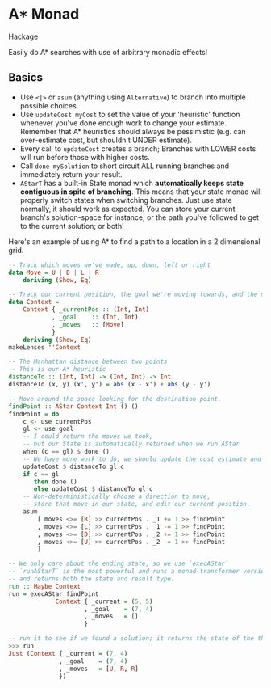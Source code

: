 A\* Monad
=========

[Hackage](http://hackage.haskell.org/package/astar-monad)

Easily do A\* searches with use of arbitrary monadic effects!

## Basics

* Use `<|>` or `asum` (anything using `Alternative`) to branch into multiple possible choices.
* Use `updateCost myCost` to set the value of your 'heuristic' function whenever you've done enough work to change your estimate.  Remember that A\* heuristics should always be pessimistic (e.g. can over-estimate cost, but shouldn't UNDER estimate). 
* Every call to `updateCost` creates a branch; Branches with LOWER costs will run before those with higher costs.
* Call `done mySolution` to short circuit ALL running branches and immediately return your result.
* `AStarT` has a built-in State monad  which **automatically keeps state contiguous in spite of branching**. This means that your state monad will properly switch states when switching branches. Just use state normally, it should work as expected. You can store your current branch's solution-space for instance, or the path you've followed to get to the current solution; or both!

Here's an example of using A\* to find a path to a location in a 2 dimensional grid.

```haskell
-- Track which moves we've made, up, down, left or right
data Move = U | D | L | R
    deriving (Show, Eq)

-- Track our current position, the goal we're moving towards, and the moves we've taken so far.
data Context =
    Context { _currentPos :: (Int, Int)
            , _goal    :: (Int, Int)
            , _moves   :: [Move]
            }
    deriving (Show, Eq)
makeLenses ''Context

-- The Manhattan distance between two points
-- This is our A* heuristic
distanceTo :: (Int, Int) -> (Int, Int) -> Int
distanceTo (x, y) (x', y') = abs (x - x') + abs (y - y')

-- Move around the space looking for the destination point.
findPoint :: AStar Context Int () ()
findPoint = do
    c <- use currentPos
    gl <- use goal
    -- I could return the moves we took, 
    -- but our State is automatically returned when we run AStar
    when (c == gl) $ done ()
    -- We have more work to do, we should update the cost estimate and continue
    updateCost $ distanceTo gl c
    if c == gl 
       then done ()
       else updateCost $ distanceTo gl c
    -- Non-deterministically choose a direction to move, 
    -- store that move in our state, and edit our current position.
    asum
        [ moves <>= [R] >> currentPos . _1 += 1 >> findPoint
        , moves <>= [L] >> currentPos . _1 -= 1 >> findPoint
        , moves <>= [D] >> currentPos . _2 += 1 >> findPoint
        , moves <>= [U] >> currentPos . _2 -= 1 >> findPoint
        ]

-- We only care about the ending state, so we use `execAStar`
-- `runAStarT` is the most powerful and runs a monad-transformer version
-- and returns both the state and result type.
run :: Maybe Context
run = execAStar findPoint
             Context { _current = (5, 5)
                     , _goal    = (7, 4)
                     , _moves   = []
                     }

-- run it to see if we found a solution; it returns the state of the the 'winning' branch.
>>> run 
Just (Context { _current = (7, 4)
              , _goal    = (7, 4)
              , _moves   = [U, R, R]
              })
```
